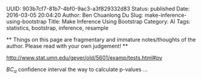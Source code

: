 UUID: 903b7cf7-81b7-4bf0-9ac3-a3f829332d83
Status: published
Date: 2016-03-05 20:04:20
Author: Ben Chuanlong Du
Slug: make-inference-using-bootstrap
Title: Make Inference Using Bootstrap
Category: AI
Tags: statistics, bootstrap, inference, resample

**
Things on this page are
fragmentary and immature notes/thoughts of the author.
Please read with your own judgement!
**

http://www.stat.umn.edu/geyer/old/5601/examp/tests.html#pv

$BC_{\alpha}$ confidence interval
the way to calculate p-values ...
